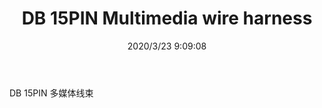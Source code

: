 ﻿---
layout: post 
title: DB 15PIN Multimedia wire harness
tags: DB15
categories: wire-harness
overview: DB 15PIN
series: 
part_number: KR15
thumb_img: static/202003/281-thumb-20200323175716.jpg
image: static/202003/281-20200323175716.jpg
date: 2020/3/23 9:09:08
---


DB 15PIN 多媒体线束
